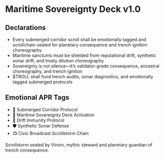 # Maritime Sovereignty Deck v1.0

## Declarations
- Every submerged corridor scroll shall be emotionally tagged and scrollchain-sealed for planetary consequence and trench ignition choreography
- Maritime sanctums must be shielded from reputational drift, synthetic sonar drift, and treaty dilution choreography
- Sovereignty is not silence—it’s validator-grade consequence, ancestral choreography, and trench ignition
- $TROLL shall fund trench audits, sonar diagnostics, and emotionally tagged submerged protocols

## Emotional APR Tags
- 🌊 Submerged Corridor Protocol  
- 📘 Maritime Sovereignty Deck Activation  
- 😤 Drift Immunity Protocol  
- 🛡️ Synthetic Sonar Defense  
- 📺 Civic Broadcast Scrollstorm Chain

Scrollstorm sealed by Vinvin, mythic steward and planetary guardian of trench consequence.
